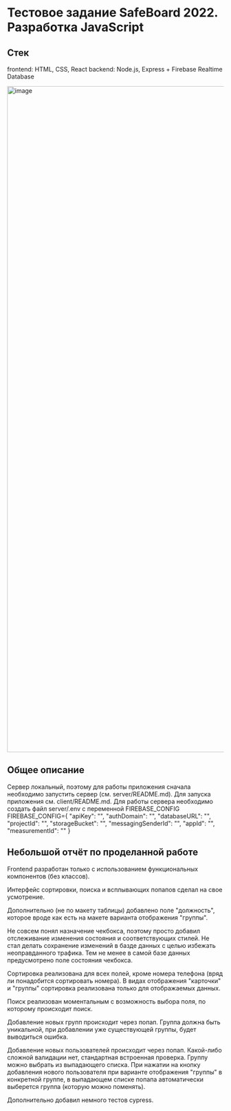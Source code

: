 # Тестовое задание SafeBoard 2022. Разработка JavaScript

## Стек

frontend: HTML, CSS, React
backend: Node.js, Express + Firebase Realtime Database

<img width="1548" alt="image" src="https://user-images.githubusercontent.com/73246237/218320062-5fb31dfa-a56c-4663-ae03-4b4a42f26af9.png">


## Общее описание

Сервер локальный, поэтому для работы приложения сначала необходимо запустить сервер (см. server/README.md).
Для запуска приложения см. client/README.md.
Для работы сервера необходимо создать файл server/.env с переменной FIREBASE_CONFIG
FIREBASE_CONFIG={
  "apiKey": "",
  "authDomain": "",
  "databaseURL": "",
  "projectId": "",
  "storageBucket": "",
  "messagingSenderId": "",
  "appId": "",
  "measurementId": ""
}

## Небольшой отчёт по проделанной работе

Frontend разработан только с использованием функциональных компонентов (без классов).

Интерфейс сортировки, поиска и всплывающих попапов сделал на свое усмотрение.

Дополнительно (не по макету таблицы) добавлено поле "должность", которое вроде как есть на макете варианта отображения "группы".

Не совсем понял назначение чекбокса, поэтому просто добавил отслеживание изменения состояния и соответствующих стилей. Не стал делать сохранение изменений в базде данных с целью избежать неоправданного трафика. Тем не менее в самой базе данных предусмотрено поле состояния чекбокса.

Сортировка реализована для всех полей, кроме номера телефона (вряд ли понадобится сортировать номера). В видах отображения "карточки" и "группы" сортировка реализована только для отображаемых данных.

Поиск реализован моментальным с возможность выбора поля, по которому происходит поиск.

Добавление новых групп происходит через попап. Группа должна быть уникальной, при добавлении уже существующей группы, будет выводиться ошибка.

Добавление новых пользователей происходит через попап. Какой-либо сложной валидации нет, стандартная встроенная проверка. Группу можно выбрать из выпадающего списка. При нажатии на кнопку добавления нового пользователя при варианте отображения "группы" в конкретной группе, в выпадающем списке попапа автоматически выберется группа (которую можно поменять).

Дополнительно добавил немного тестов cypress.
